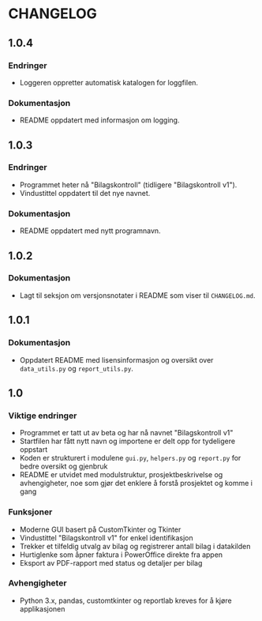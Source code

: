 # CHANGELOG

## 1.0.4

### Endringer
- Loggeren oppretter automatisk katalogen for loggfilen.

### Dokumentasjon
- README oppdatert med informasjon om logging.

## 1.0.3

### Endringer
- Programmet heter nå "Bilagskontroll" (tidligere "Bilagskontroll v1").
- Vindustittel oppdatert til det nye navnet.

### Dokumentasjon
- README oppdatert med nytt programnavn.

## 1.0.2

### Dokumentasjon
- Lagt til seksjon om versjonsnotater i README som viser til `CHANGELOG.md`.

## 1.0.1

### Dokumentasjon
- Oppdatert README med lisensinformasjon og oversikt over `data_utils.py` og `report_utils.py`.

## 1.0

### Viktige endringer
- Programmet er tatt ut av beta og har nå navnet "Bilagskontroll v1"
- Startfilen har fått nytt navn og importene er delt opp for tydeligere oppstart
- Koden er strukturert i modulene `gui.py`, `helpers.py` og `report.py` for bedre oversikt og gjenbruk
- README er utvidet med modulstruktur, prosjektbeskrivelse og avhengigheter, noe som gjør det enklere å forstå prosjektet og komme i gang

### Funksjoner
- Moderne GUI basert på CustomTkinter og Tkinter
- Vindustittel "Bilagskontroll v1" for enkel identifikasjon
- Trekker et tilfeldig utvalg av bilag og registrerer antall bilag i datakilden
- Hurtiglenke som åpner faktura i PowerOffice direkte fra appen
- Eksport av PDF-rapport med status og detaljer per bilag

### Avhengigheter
- Python 3.x, pandas, customtkinter og reportlab kreves for å kjøre applikasjonen

